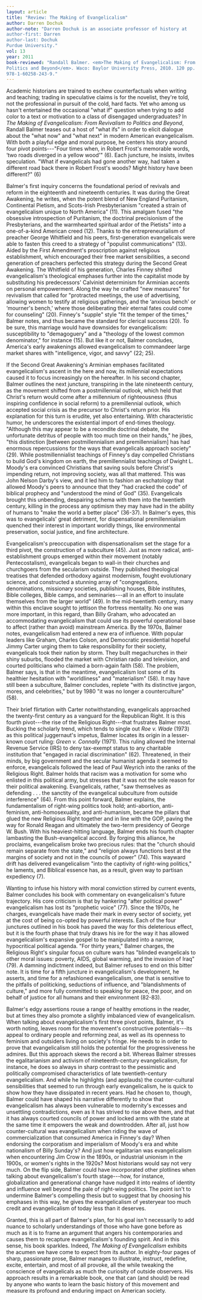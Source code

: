 ```yaml
---
layout: article
title: "Review: The Making of Evangelicalism"
author: Darren Dochuk
author-note: "Darren Dochuk is an associate professor of history at
author-first: Darren
author-last: Dochuk
Purdue University."
vol: 13
year: 2011
book-reviewed: "Randall Balmer. <em>The Making of Evangelicalism: From Revivalism to
Politics and Beyond</em>. Waco: Baylor University Press, 2010. 120 pp. ISBN
978-1-60258-243-9."
---
```


Academic historians are trained to eschew counterfactuals when writing
and teaching; trading in speculative claims is for the novelist, they're
told, not the professional in pursuit of the cold, hard facts. Yet who
among us hasn't entertained the occasional "what if" question when
trying to add color to a text or motivation to a class of disengaged
undergraduates? In *The Making of Evangelicalism: From Revivalism to
Politics and Beyond*, Randall Balmer teases out a host of "what ifs" in
order to elicit dialogue about the "what now" and "what next" in modern
American evangelicalism. With both a playful edge and moral purpose, he
centers his story around four pivot points---"Four times when, in Robert
Frost's memorable words, ‘two roads diverged in a yellow wood'" (6).
Each juncture, he insists, invites speculation. "What if evangelicals
had gone another way, had taken a different road back there in Robert
Frost's woods? Might history have been different?" (6)

Balmer's first inquiry concerns the foundational period of revivals and
reform in the eighteenth and nineteenth centuries. It was during the
Great Awakening, he writes, when the potent blend of New England
Puritanism, Continental Pietism, and Scots-Irish Presbyterianism
"created a strain of evangelicalism unique to North America" (11). This
amalgam fused "the obsessive introspection of Puritanism, the doctrinal
precisionism of the Presbyterians, and the warmhearted spiritual ardor
of the Pietists" into a one-of-a-kind American creed (12). Thanks to the
entrepreneurialism of preacher George Whitfield and his peers,
first-generation evangelicals were able to fasten this creed to a
strategy of "populist communications" (13). Aided by the First
Amendment's proscription against religious establishment, which
encouraged their free market sensibilities, a second generation of
preachers perfected this strategy during the Second Great Awakening. The
Whitfield of his generation, Charles Finney shifted evangelicalism's
theological emphases further into the capitalist mode by substituting
his predecessors' Calvinist determinism for Arminian accents on personal
empowerment. Along the way he crafted "new measures" for revivalism that
called for "protracted meetings, the use of advertising, allowing women
to testify at religious gatherings, and the ‘anxious bench' or
‘mourner's bench,' where those deliberating their eternal fates could
come for counseling" (20). Finney's "supple" style "fit the temper of
the times," Balmer notes, and thus became the standard for clerical
success (20). To be sure, this marriage would have downsides for
evangelicalism: susceptibility to "demagoguery" and a "theology of the
lowest common denominator," for instance (15). But like it or not,
Balmer concludes, America's early awakenings allowed evangelicalism to
commandeer large market shares with "intelligence, vigor, and savvy"
(22; 25).

If the Second Great Awakening's Arminian emphases facilitated
evangelicalism's ascent in the here and now, its millennial expectations
caused it to focus increasingly on the hereafter. In his second chapter,
Balmer outlines the next juncture, transpiring in the late nineteenth
century, as the movement shifted from a postmillennial outlook, which
held that Christ's return would come after a millennium of righteousness
(thus inspiring confidence in social reform) to a premillennial outlook,
which accepted social crisis as the precursor to Christ's return prior.
His explanation for this turn is erudite, yet also entertaining. With
characteristic humor, he underscores the existential import of end-times
theology. "Although this may appear to be a recondite doctrinal debate,
the unfortunate detritus of people with too much time on their hands,"
he jibes, "this distinction \[between postmillennialism and
premillennialism\] has had enormous repercussions for the ways that
evangelicals approach society" (29). While postmillennialist teachings
of Finney's day compelled Christians to build God's kingdom on earth,
the premillennialist teachings of Dwight L. Moody's era convinced
Christians that saving souls before Christ's impending return, not
improving society, was all that mattered. This was John Nelson Darby's
view, and it led him to fashion an eschatology that allowed Moody's
peers to announce that they "had cracked the code" of biblical prophecy
and "understood the mind of God" (35). Evangelicals brought this
unbending, despairing schema with them into the twentieth century,
killing in the process any optimism they may have had in the ability of
humans to "make the world a better place" (36-37). In Balmer's eyes,
this was to evangelicals' great detriment, for dispensational
premillennialism quenched their interest in important worldly things,
like environmental preservation, social justice, and fine architecture.

Evangelicalism's preoccupation with dispensationalism set the stage for
a third pivot, the construction of a subculture (45). Just as more
radical, anti-establishment groups emerged within their movement
(notably Pentecostalism), evangelicals began to wall-in their churches
and churchgoers from the secularism outside. They published theological
treatises that defended orthodoxy against modernism, fought evolutionary
science, and constructed a stunning array of "congregations,
denominations, missionary societies, publishing houses, Bible
institutes, Bible colleges, Bible camps, and seminaries---all in an effort
to insulate themselves from the larger world" (49). In the mid-twentieth
century, many within this enclave sought to jettison the fortress
mentality. No one was more important, in this regard, than Billy Graham,
who advocated an accommodating evangelicalism that could use its
powerful operational base to affect (rather than avoid) mainstream
America. By the 1970s, Balmer notes, evangelicalism had entered a new
era of influence. With popular leaders like Graham, Charles Colson, and
Democratic presidential hopeful Jimmy Carter urging them to take
responsibility for their society, evangelicals took their nation by
storm. They built megachurches in their shiny suburbs, flooded the
market with Christian radio and television, and courted politicians who
claimed a born-again faith (58). The problem, Balmer says, is that in
the meantime, evangelicalism lost some of its healthier hesitation with
"worldliness" and "materialism" (58). It may have still been a
subculture, Balmer concludes, replete "with its distinctive jargon,
mores, and celebrities," but by 1980 "it was no longer a counterculture"
(58).

Their brief flirtation with Carter notwithstanding, evangelicals
approached the twenty-first century as a vanguard for the Republican
Right. It is this fourth pivot---the rise of the Religious Right---that
frustrates Balmer most. Bucking the scholarly trend, which tends to
single out *Roe v. Wade* (1973) as this political juggernaut's impetus,
Balmer locates its origin in a lesser-known court ruling: *Green v.
Connally* (1971). This ruling allowed the Internal Revenue Service (IRS)
to deny tax-exempt status to any charitable institution that "engaged in
racial discrimination" (62). Threatened, in their minds, by big
government and the secular humanist agenda it seemed to enforce,
evangelicals followed the lead of Paul Weyrich into the ranks of the
Religious Right. Balmer holds that racism was a motivation for some who
enlisted in this political army, but stresses that it was not the sole
reason for their political awakening. Evangelicals, rather, "saw
themselves as defending . . . the sanctity of the evangelical subculture from
outside interference" (64). From this point forward, Balmer explains,
the fundamentalism of right-wing politics took hold; anti-abortion,
anti-feminism, anti-homosexuality, and anti-humanism, became the pillars
that glued the new Religious Right together and in line with the GOP,
paving the way for Ronald Reagan and ultimately the two-term presidency
of George W. Bush. With his heaviest-hitting language, Balmer ends his
fourth chapter lambasting the Bush-evangelical accord. By forging this
alliance, he proclaims, evangelicalism broke two precious rules: that
the "church should remain separate from the state," and "religion always
functions best at the margins of society and not in the councils of
power" (74). This wayward drift has delivered evangelicalism "into the
captivity of right-wing politics," he laments, and Biblical essence has,
as a result, given way to partisan expediency (7).

Wanting to infuse his history with moral conviction stirred by current
events, Balmer concludes his book with commentary on evangelicalism's
future trajectory. His core criticism is that by hankering "after
political power" evangelicalism has lost its "prophetic voice" (77).
Since the 1970s, he charges, evangelicals have made their mark in every
sector of society, yet at the cost of being co-opted by powerful
interests. Each of the four junctures outlined in his book has paved the
way for this deleterious effect, but it is the fourth phase that truly
draws his ire for the way it has allowed evangelicalism's expansive
gospel to be manipulated into a narrow, hypocritical political agenda.
"For thirty years," Balmer charges, the Religious Right's singular focus
on culture wars has "blinded evangelicals to other moral issues:
poverty, AIDS, global warming, and the invasion of Iraq" (79). A damning
indictment indeed, but Balmer refuses to end on this bitter note. It is
time for a fifth juncture in evangelicalism's development, he asserts,
and time for a refashioned evangelicalism, one that is sensitive to the
pitfalls of politicking, seductions of influence, and "blandishments of
culture," and more fully committed to speaking for peace, the poor, and
on behalf of justice for all humans and their environment (82-83).

Balmer's edgy assertions rouse a range of healthy emotions in the
reader, but at times they also promote a slightly imbalanced view of
evangelicalism. When talking about evangelicalism's first three pivot
points, Balmer, it's worth noting, leaves room for the movement's
constructive potentials---its appeal to ordinary people and reforming
zeal, as well as its openness to feminism and outsiders living on
society's fringe. He needs to in order to prove that evangelicalism
still holds the potential for the progressiveness he admires. But this
approach skews the record a bit. Whereas Balmer stresses the
egalitarianism and activism of nineteenth-century evangelicalism, for
instance, he does so always in sharp contrast to the pessimistic and
politically compromised characteristics of late twentieth-century
evangelicalism. And while he highlights (and applauds) the
counter-cultural sensibilities that seemed to run through early
evangelicalism, he is quick to show how they have dissipated in recent
years. Had he chosen to, though, Balmer could have shaped his narrative
differently to show that evangelicalism has always been vulnerable to
modernity's excesses and unsettling contradictions, even as it has
strived to rise above them, and that it has always courted councils of
power and locked arms with the state at the same time it empowers the
weak and downtrodden. After all, just how counter-cultural was
evangelicalism when riding the wave of commercialization that consumed
America in Finney's day? When endorsing the corporatism and imperialism
of Moody's era and white nationalism of Billy Sunday's? And just how
egalitarian was evangelicalism when encountering Jim Crow in the 1890s,
or industrial unionism in the 1900s, or women's rights in the 1920s?
Most historians would say not very much. On the flip side, Balmer could
have incorporated other plotlines when talking about evangelicalism's
fourth stage---how, for instance, globalization and generational change
have nudged it into realms of identity and influence well beyond the
pale of right-wing politics. The point isn't to undermine Balmer's
compelling thesis but to suggest that by choosing his emphases in this
way, he gives the evangelicalism of yesteryear too much credit and
evangelicalism of today less than it deserves.

Granted, this is all part of Balmer's plan, for his goal isn't
necessarily to add nuance to scholarly understandings of those who have
gone before as much as it is to frame an argument that angers his
contemporaries and causes them to recapture evangelicalism's founding
spirit. And in this sense, his book sparkles. Indeed, *The Making of
Evangelicalism* exhibits the acumen we have come to expect from its
author. In eighty-four pages of sharp, passionate prose, Balmer manages
to illustrate, instruct, redefine, excite, entertain, and most of all
provoke, all the while tweaking the conscience of evangelicals as much
the curiosity of outside observers. His approach results in a remarkable
book, one that can (and should) be read by anyone who wants to learn the
basic history of this movement and measure its profound and enduring
impact on American society.
